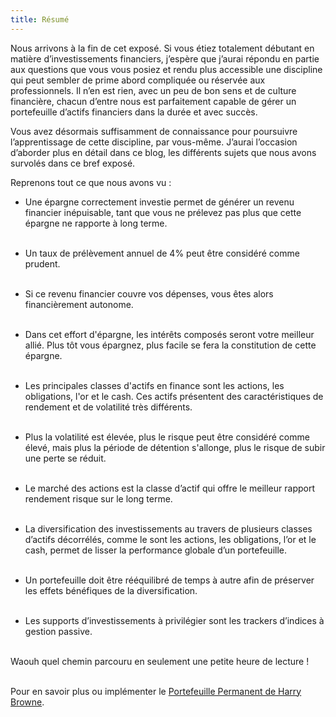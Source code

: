 ```yaml
---
title: Résumé
---
```


Nous arrivons à la fin de cet exposé. Si vous étiez totalement débutant en matière d’investissements financiers, j’espère que j’aurai répondu en partie aux questions que vous vous posiez et rendu plus accessible une discipline qui peut sembler de prime abord compliquée ou réservée aux professionnels. Il n’en est rien, avec un peu de bon sens et de culture financière, chacun d’entre nous est parfaitement capable de gérer un portefeuille d’actifs financiers dans la durée et avec succès.

Vous avez désormais suffisamment de connaissance pour poursuivre l’apprentissage de cette discipline, par vous-même. J’aurai l’occasion d’aborder plus en détail dans ce blog, les différents sujets que nous avons survolés dans ce bref exposé.

Reprenons tout ce que nous avons vu :

- Une épargne correctement investie permet de générer un revenu financier inépuisable, tant que vous ne prélevez pas plus que cette épargne ne rapporte à long terme.
<br></br>

- Un taux de prélèvement annuel de 4% peut être considéré comme prudent.
<br></br>

- Si ce revenu financier couvre vos dépenses, vous êtes alors financièrement autonome.
<br></br>

- Dans cet effort d'épargne, les intérêts composés seront votre meilleur allié. Plus tôt vous épargnez, plus facile se fera la constitution de cette épargne.
<br></br>

- Les principales classes d'actifs en finance sont les actions, les obligations, l'or et le cash. Ces actifs présentent des caractéristiques de rendement et de volatilité très différents.
<br></br>

- Plus la volatilité est élevée, plus le risque peut être considéré comme élevé, mais plus la période de détention s'allonge, plus le risque de subir une perte se réduit.
<br></br>

- Le marché des actions est la classe d’actif qui offre le meilleur rapport rendement risque sur le long terme.
<br></br>

- La diversification des investissements au travers de plusieurs classes d’actifs décorrélés, comme le sont les actions, les obligations, l’or et le cash, permet de lisser la performance globale d’un portefeuille.
<br></br>

- Un portefeuille doit être rééquilibré de temps à autre afin de préserver les effets bénéfiques de la diversification.
<br></br>

- Les supports d’investissements à privilégier sont les trackers d’indices à gestion passive.
<br></br>

Waouh quel chemin parcouru en seulement une petite heure de lecture !
<br></br>

Pour en savoir plus ou implémenter le [Portefeuille Permanent de Harry Browne](/portefeuille-permanent).

